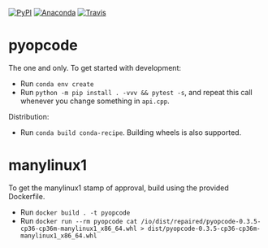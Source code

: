 [![PyPI](https://badge.fury.io/py/pyopcode.svg)](https://badge.fury.io/py/pyopcode) [![Anaconda](https://anaconda.org/conda-forge/pyopcode/badges/version.svg)](https://anaconda.org/conda-forge/pyopcode/) [![Travis](https://travis-ci.org/ClinicalGraphics/pyopcode.svg?branch=master)](https://travis-ci.org/ClinicalGraphics/pyopcode/)

# pyopcode

The one and only. To get started with development:

* Run `conda env create`
* Run `python -m pip install . -vvv && pytest -s`, and repeat this call whenever you change something in `api.cpp`.

Distribution:

* Run `conda build conda-recipe`. Building wheels is also supported.

# manylinux1

To get the manylinux1 stamp of approval, build using the provided Dockerfile.

* Run `docker build . -t pyopcode`
* Run `docker run --rm pyopcode cat /io/dist/repaired/pyopcode-0.3.5-cp36-cp36m-manylinux1_x86_64.whl > dist/pyopcode-0.3.5-cp36-cp36m-manylinux1_x86_64.whl`
